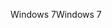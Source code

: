 <span data-ttu-id="1757e-101">Windows 7</span><span class="sxs-lookup"><span data-stu-id="1757e-101">Windows 7</span></span>